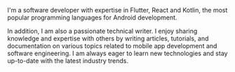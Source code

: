 I'm a software developer with expertise in Flutter, React and Kotlin, the most popular programming languages for Android development.

In addition, I am also a passionate technical writer. I enjoy sharing knowledge and expertise with others by writing articles, tutorials, and documentation on various topics related to mobile app development and software engineering. I am always eager to learn new technologies and stay up-to-date with the latest industry trends.
